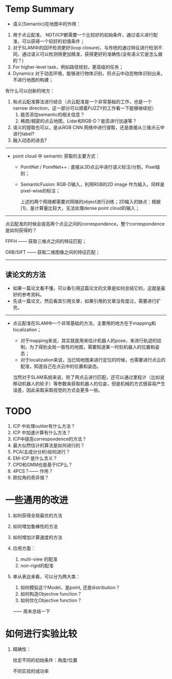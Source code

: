 # Temp Summary

- 语义(Semantic)在地图中的作用：

1. 用于点云配准， NDT/ICP都需要一个比较好的初始条件，通过语义进行配准，可以获得一个较好的初值条件；
2. 对于SLAM中的回环检测更好(loop closure)，与传统的通过特征进行检测不同，通过语义可以检测得更加精准，获得更好的准确性(没有语义它是怎么做的？)
3. For higher-level task，例如路径规划，更高级的任务；
4. Dynamics 对于动态环境，能够进行物体识别，将点云中动态物体识别出来，不进行地图的构建；

有什么可以创新的地方：

1. 和点云配准算法进行结合（点云配准是一个非常基础的工作，也是一个 narrow direction，这一部分可以顺着FUZZY的工作看一下能够继续挖）
   1. 能否添加semantic的相关信息？
   2. 稀疏/稠密的点云地图，Lidar和RGB-D？能否进行加速等？
2. 语义的提取也可以，是从RGB CNN 网络中进行提取，还是直接从三维点云中进行label?
3. 融入动态的进去?

---

- point cloud 中 semantic 获取的主要方式：

  - PointNet / PointNet++ : 直接从3D点云中进行语义标注/分割，Pixel级别；

  - SemanticFusion: RGB-D输入，利用RGB的2D image 作为输入，同样是pixel-wise的标注；

    上述的两个网络都需要对网络的object进行训练；2D输入的缺点：根据[1]，是计算量比较大，无法处理dense point cloud的输入；

---

点云配准的时候会提高两个点云之间的correspondence，整个correspondence是如何获得的？

FPFH —— 获取三维点之间的特征匹配；

ORB/SIFT —— 获取二维图像之间的特征匹配；

---

## 读论文的方法

- 如果一篇论文看不懂，可以看引用这篇论文的文章是如何总结它的，这就是最好的参考资料。
- 先读一篇论文，然后看其引用文章，如果引用的文章没有度过，需要进行扩充。

---

- 点云配准在SLAM中一个非常基础的方法，主要用的地方在于mapping和localization；

  - 对于mapping来说，其实就是用来估计机器人的pose，来进行轨迹的绘制，为了得到全局一致性的地图，需要知道某一时刻机器人的位置和姿态；
  - 对于localization来说，当已知地图来进行定位的时候，也需要进行点云的配准，知道自己在点云中的位置和姿态。

  当然对于SLAM系统来说，除了用点云进行匹配，还可以通过里程计（比如说移动机器人的轮子）等参数来获取机器人的位姿，但是机械的方式很容易产生误差，因此采取采取视觉的方式会更多一些。

# TODO

1. ICP 中处理outlier有什么方法？
2. ICP 中加速计算有什么方法？
3. ICP中提高correspondence的方法？
4. 最大似然估计的算法是如何进行的？
5. PCA(主成分分析)如何进行？
6. EM-ICP 是什么含义？
6. CPD和GMM也是基于ICP么？
6. 4PCS？—— 作用？
6. 欧拉角的奇异值？

# 一些通用的改进

1. 如何获得全局最优的方法

2. 如何增加鲁棒性的方法

3. 如何增加计算速度的方法

4. 应用方面：

   1. multi-view 的配准
   2. non-rigid的配准

5. 单从表达来看，可以分为两大类：

   1. 如何模拟这个Model，是point, 还是distribution？
   2. 如何构造Objective function？
   3. 如何优化Objective function？

   —— 周末总结一下

# 如何进行实验比较

1. 精确性：

   给定不同的初始条件：角度/位置

   不同实验的成功率